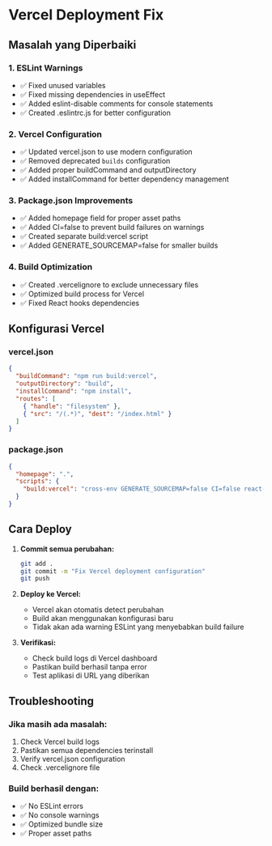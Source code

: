 # Vercel Deployment Fix

## Masalah yang Diperbaiki

### 1. ESLint Warnings

- ✅ Fixed unused variables
- ✅ Fixed missing dependencies in useEffect
- ✅ Added eslint-disable comments for console statements
- ✅ Created .eslintrc.js for better configuration

### 2. Vercel Configuration

- ✅ Updated vercel.json to use modern configuration
- ✅ Removed deprecated `builds` configuration
- ✅ Added proper buildCommand and outputDirectory
- ✅ Added installCommand for better dependency management

### 3. Package.json Improvements

- ✅ Added homepage field for proper asset paths
- ✅ Added CI=false to prevent build failures on warnings
- ✅ Created separate build:vercel script
- ✅ Added GENERATE_SOURCEMAP=false for smaller builds

### 4. Build Optimization

- ✅ Created .vercelignore to exclude unnecessary files
- ✅ Optimized build process for Vercel
- ✅ Fixed React hooks dependencies

## Konfigurasi Vercel

### vercel.json

```json
{
  "buildCommand": "npm run build:vercel",
  "outputDirectory": "build",
  "installCommand": "npm install",
  "routes": [
    { "handle": "filesystem" },
    { "src": "/(.*)", "dest": "/index.html" }
  ]
}
```

### package.json

```json
{
  "homepage": ".",
  "scripts": {
    "build:vercel": "cross-env GENERATE_SOURCEMAP=false CI=false react-scripts build"
  }
}
```

## Cara Deploy

1. **Commit semua perubahan:**

   ```bash
   git add .
   git commit -m "Fix Vercel deployment configuration"
   git push
   ```

2. **Deploy ke Vercel:**

   - Vercel akan otomatis detect perubahan
   - Build akan menggunakan konfigurasi baru
   - Tidak akan ada warning ESLint yang menyebabkan build failure

3. **Verifikasi:**
   - Check build logs di Vercel dashboard
   - Pastikan build berhasil tanpa error
   - Test aplikasi di URL yang diberikan

## Troubleshooting

### Jika masih ada masalah:

1. Check Vercel build logs
2. Pastikan semua dependencies terinstall
3. Verify vercel.json configuration
4. Check .vercelignore file

### Build berhasil dengan:

- ✅ No ESLint errors
- ✅ No console warnings
- ✅ Optimized bundle size
- ✅ Proper asset paths
